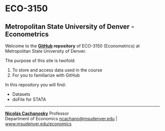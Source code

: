# ECO-3150
## Metropolitan State University of Denver - Econometrics

Welcome to the **[GitHub](https://github.com/) repository** of ECO-3150 (Econometrics) at Metropolitan State University of Denver.

The purpose of this site is twofold:

1. To store and access data used in the course
2. For you to familiarize with GitHub

In this repository you will find:

* Datasets
* doFile for STATA

---

**[Nicolás Cachanosky](https://www.ncachanosky.com/)**
Professor  
Department of Economics
ncachano@msudenver.edu | www.msudenver.edu/economics